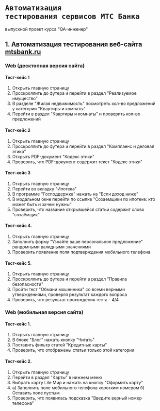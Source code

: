 # <code>Автоматизация тестирования сервисов МТС Банка</code>
выпускной проект курса "QA-инженер"
## 1. Автоматизация тестирования веб-сайта [mtsbank.ru](https://www.mtsbank.ru)
### Web (десктопная версия сайта)
#### Тест-кейс 1
1. Открыть главную страницу 
2. Проскроллить до футера и перейти в раздел "Реализуемое имущество"
3. В разделе "Жилая недвижимость" посмотреть кол-во предложений у категории "Квартиры и комнаты"
4. Перейти в раздел "Квартиры и комнаты" и проверить кол-во предложений

#### Тест-кейс 2
1. Открыть главную страницу
2. Проскроллить до футера и перейти в раздел "Комплаенс и деловая этика"
3. Открыть PDF-документ "Кодекс этики"
4. Проверить, что PDF-документ содержит текст "Кодекс этики"

#### Тест-кейс 3
1. Открыть главную страницу
2. Перейти во вкладку "Ипотека"
3. В программе "Господдержка" нажать на "Если доход ниже"
4. В модальном окне перейти по ссылке "Созаемщики по ипотеке: кто может быть и зачем нужны"
5. Проверить, что название открывшейся статьи содержит слово "созаёмщик"

#### Тест-кейс 4.
1. Открыть главную страницу
2. Заполнить форму "Узнайте ваше персональное предложение" рандомными валидными значениями
3. Проверить появление поля подтверждения мобильного телефона

#### Тест-кейс 5.
1. Открыть главную страницу
2. Проскроллить до футера и перейти в раздел "Правила безопасности"
3. Пройти тест "Обмани мошенника" со всеми верными утверждениями, проверяя результат каждого вопроса
4. Проверить, что результат прохождения теста - 4/4


### Web (мобильная версия сайта)

#### Тест-кейс 1.
1. Открыть главную страницу
2. В блоке "Блог" нажать кнопку "Читать"
3. Поставить фильтр статей "Кредитные карты"
4. Проверить, что отображены статьи только этой категории

#### Тест-кейс 2.
1. Открыть главную страницу 
2. Перейти в раздел "Карты" в нижнем меню 
3. Выбрать карту Lite Мир и нажать на кнопку "Оформить карту"
4. a) Заполнить поле мобильного телефона коротким номером 
   б) Оставить поле пустым
5. Проверить, что появилась подсказка "Введите верный номер телефона"

